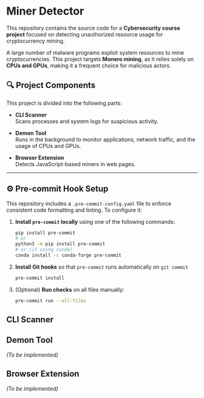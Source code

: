 # Miner Detector

This repository contains the source code for a **Cybersecurity course project** focused on detecting unauthorized resource usage for cryptocurrency mining.

A large number of malware programs exploit system resources to mine cryptocurrencies. This project targets **Monero mining**, as it relies solely on **CPUs and GPUs**, making it a frequent choice for malicious actors.

## 🔍 Project Components

This project is divided into the following parts:

- **CLI Scanner**  
  Scans processes and system logs for suspicious activity.

- **Demon Tool**  
  Runs in the background to monitor applications, network traffic, and the usage of CPUs and GPUs.

- **Browser Extension**  
  Detects JavaScript-based miners in web pages.

---

## ⚙️ Pre-commit Hook Setup

This repository includes a `.pre-commit-config.yaml` file to enforce consistent code formatting and linting. To configure it:

1. **Install `pre-commit` locally** using one of the following commands:

   ```bash
   pip install pre-commit
   # or
   python3 -m pip install pre-commit
   # or (if using conda)
   conda install -c conda-forge pre-commit
   ```
2. **Install Git hooks** so that `pre-commit` runs automatically on `git commit`
   
   ```bash
   pre-commit install
   ```
3. (Optional) **Run checks** on all files manually:
   
   ```bash
   pre-commit run --all-files
   ```

## CLI Scanner

## Demon Tool

*(To be implemented)*

## Browser Extension

*(To be implemented)*
